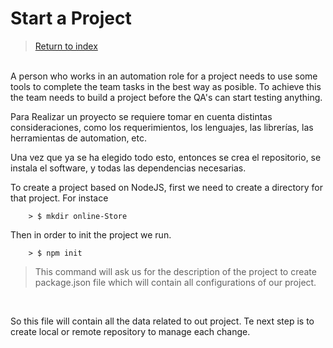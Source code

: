 # **Start a Project**

>[Return to index](../README.md)

<br>
A person who works in an automation role for a project needs to use some tools to complete the team tasks in the best way as posible. 
To achieve this the team needs to build a project before the QA's can start testing anything.

<br>

Para Realizar un proyecto se requiere tomar en cuenta distintas consideraciones, como los requerimientos, los lenguajes, las librerías, las herramientas de automation, etc. <br>

Una vez que ya se ha elegido todo esto, entonces se crea el repositorio, se instala el software, y todas las dependencias necesarias.

To create a project based on NodeJS, first we need to create a directory for that project. For instace
<br>
```Console
    > $ mkdir online-Store
```
Then in order to init the project we run. 
```
    > $ npm init
```
>This command will ask us for the description of the project to create package.json file which will contain all configurations of our project.

<br>

So this file will contain all the data related to out project.
Te next step is to create local or remote repository to manage each change.
